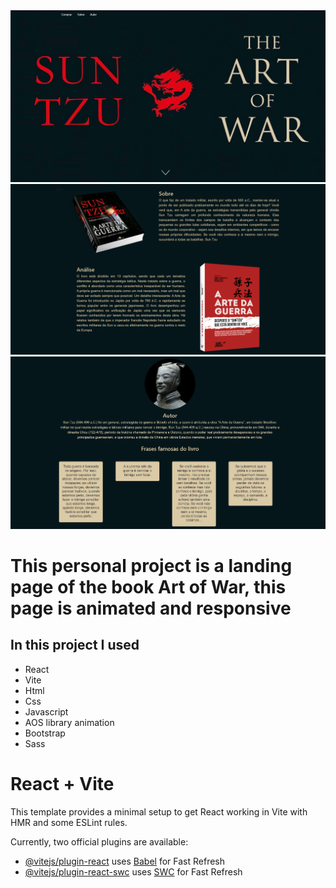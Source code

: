 <img src="./ilustration prints/1.png">
<img src="./ilustration prints/2.png">
<img src="./ilustration prints/3.png">

# This personal project is a landing page of the book Art of War, this page is animated and responsive

## In this project I used

- React
- Vite
- Html
- Css
- Javascript
- AOS library animation
- Bootstrap
- Sass

# React + Vite

This template provides a minimal setup to get React working in Vite with HMR and some ESLint rules.

Currently, two official plugins are available:

- [@vitejs/plugin-react](https://github.com/vitejs/vite-plugin-react/blob/main/packages/plugin-react/README.md) uses [Babel](https://babeljs.io/) for Fast Refresh
- [@vitejs/plugin-react-swc](https://github.com/vitejs/vite-plugin-react-swc) uses [SWC](https://swc.rs/) for Fast Refresh
